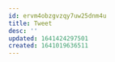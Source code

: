```yaml
---
id: ervm4obzgvzqy7uw25dnm4u
title: Tweet
desc: ''
updated: 1641424297501
created: 1641019636511
---
```



